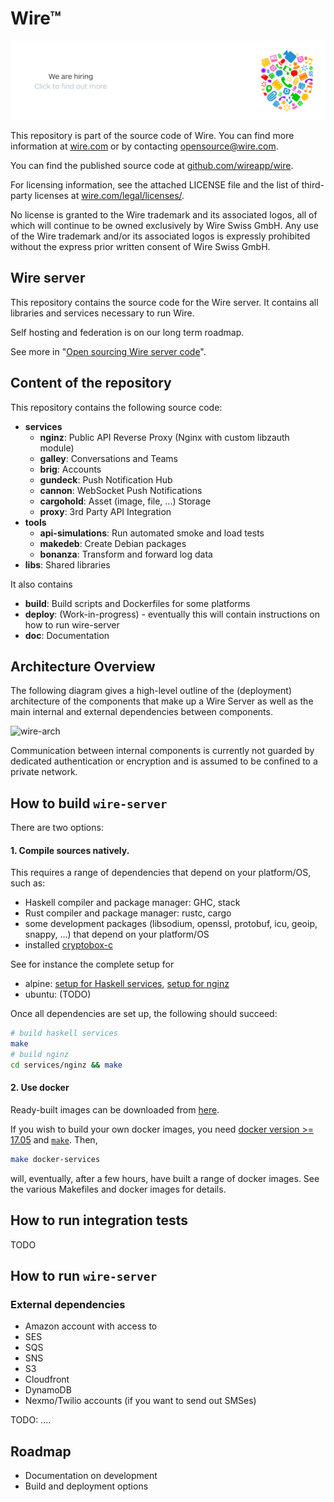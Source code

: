 # Wire™

[![Wire logo](https://github.com/wireapp/wire/blob/master/assets/header-small.png?raw=true)](https://wire.com/jobs/)

This repository is part of the source code of Wire. You can find more information at [wire.com](https://wire.com) or by contacting opensource@wire.com.

You can find the published source code at [github.com/wireapp/wire](https://github.com/wireapp/wire).

For licensing information, see the attached LICENSE file and the list of third-party licenses at [wire.com/legal/licenses/](https://wire.com/legal/licenses/).

No license is granted to the Wire trademark and its associated logos, all of which will continue to be owned exclusively by Wire Swiss GmbH. Any use of the Wire trademark and/or its associated logos is expressly prohibited without the express prior written consent of Wire Swiss GmbH.

## Wire server

This repository contains the source code for the Wire server. It contains all libraries and services necessary to run Wire.

Self hosting and federation is on our long term roadmap.

See more in "[Open sourcing Wire server code](https://medium.com/@wireapp/open-sourcing-wire-server-code-ef7866a731d5)".

## Content of the repository

This repository contains the following source code:

- **services**
   - **nginz**: Public API Reverse Proxy (Nginx with custom libzauth module)
   - **galley**: Conversations and Teams
   - **brig**: Accounts
   - **gundeck**: Push Notification Hub
   - **cannon**: WebSocket Push Notifications
   - **cargohold**: Asset (image, file, ...) Storage
   - **proxy**: 3rd Party API Integration
- **tools**
   - **api-simulations**: Run automated smoke and load tests
   - **makedeb**: Create Debian packages
   - **bonanza**: Transform and forward log data
- **libs**: Shared libraries

It also contains

- **build**: Build scripts and Dockerfiles for some platforms
- **deploy**: (Work-in-progress) - eventually this will contain instructions on how to run wire-server
- **doc**: Documentation

## Architecture Overview

The following diagram gives a high-level outline of the (deployment) architecture
of the components that make up a Wire Server as well as the main internal and
external dependencies between components.

![wire-arch](doc/arch/wire-arch-2.png)

Communication between internal components is currently not guarded by
dedicated authentication or encryption and is assumed to be confined to a
private network.

## How to build `wire-server`

There are two options:

#### 1. Compile sources natively. 

This requires a range of dependencies that depend on your platform/OS, such as:

- Haskell compiler and package manager: GHC, stack 
- Rust compiler and package manager: rustc, cargo
- some development packages (libsodium, openssl, protobuf, icu, geoip, snappy, ...) that depend on your platform/OS
- installed [cryptobox-c](https://github.com/wireapp/cryptobox-c)
    
See for instance the complete setup for 

- alpine: [setup for Haskell services](build/alpine/Dockerfile.builder), [setup for nginz](services/nginz/Dockerfile)
- ubuntu: (TODO)

Once all dependencies are set up, the following should succeed:

```bash
# build haskell services
make
# build nginz
cd services/nginz && make
```

#### 2. Use docker

Ready-built images can be downloaded from [here](https://hub.docker.com/r/wireserver/).

If you wish to build your own docker images, you need [docker version >= 17.05](https://www.docker.com/) and [`make`](https://www.gnu.org/software/make/). Then,

```bash
make docker-services
```

will, eventually, after a few hours, have built a range of docker images. See the various Makefiles and docker images for details.

## How to run integration tests

TODO

## How to run `wire-server`

### External dependencies

 * Amazon account with access to
  * SES
  * SQS
  * SNS
  * S3
  * Cloudfront
  * DynamoDB
 * Nexmo/Twilio accounts (if you want to send out SMSes)

TODO: ....

## Roadmap

- Documentation on development
- Build and deployment options
